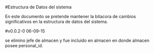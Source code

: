 #Estructura de Datos del sistema

En este documento se pretende mantener la bitacora de cambios significativos en la estructura de datos del sistema.

#v0.0.2-0 06-09-15

se elimino jefe de almacen y fue incluido en almacen en donde almacen posee personal_id.
